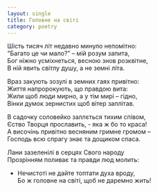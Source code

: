 ```yaml
---
layout: single
title: Головне на світі
category: poetry
---
```


Шість тисяч літ недавно минуло непомітно:  
"Багато це чи мало?” – мій розум запита,  
Бог ніжно усміхнеться, весною знов розквітне,   
В ній явить світлу душу, а не земні літа.  


Враз закують зозулі  в земних гаях привітно:  
Життя напророкують, що правдою вита:  
Жили щоб люди мирно,  а у тім мирі – гідно,  
Вінки думок зернистих  щоб вітер заплітав.  


В садочку соловейко  заллється тихим співом,  
Єство Творця прославить, -  яка ж бо то краса!  
А височінь привітно  весняним гримне громом –  
Господь всю спрагу знає  та дощиком спаса.  


Лани зазеленілі в серцях Свого народу  
Прозрінням поливає  та правди люд молить:  
- Нечистоті не дайте топтати духа вроду,  
Бо ж головне на світі,  щоб не даремно жить!  

